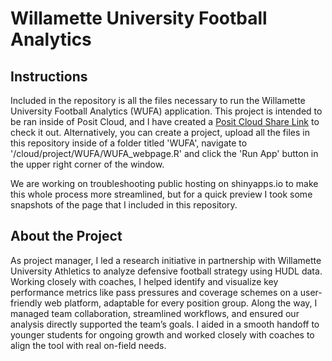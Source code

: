 # Willamette University Football Analytics

## Instructions

Included in the repository is all the files necessary to run the Willamette University Football Analytics (WUFA) application. This project is intended to be ran inside of Posit Cloud, and I have created a [Posit Cloud Share Link](https://posit.cloud/content/10602663) to check it out. Alternatively, you can create a project, upload all the files in this repository inside of a folder titled 'WUFA', navigate to '/cloud/project/WUFA/WUFA_webpage.R' and click the 'Run App' button in the upper right corner of the window.

We are working on troubleshooting public hosting on shinyapps.io to make this whole process more streamlined, but for a quick preview I took some snapshots of the page that I included in this repository.

## About the Project

As project manager, I led a research initiative in partnership with Willamette University Athletics to analyze defensive football strategy using HUDL data. Working closely with coaches, I helped identify and visualize key performance metrics like pass pressures and coverage schemes on a user-friendly web platform, adaptable for every position group. Along the way, I managed team collaboration, streamlined workflows, and ensured our analysis directly supported the team’s goals. I aided in a smooth handoff to younger students for ongoing growth and worked closely with coaches to align the tool with real on-field needs.
